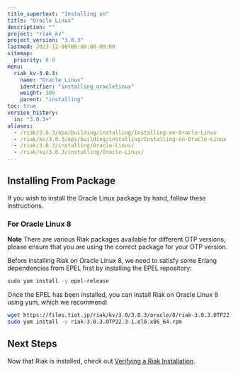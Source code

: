 ```yaml
---
title_supertext: "Installing on"
title: "Oracle Linux"
description: ""
project: "riak_kv"
project_version: "3.0.3"
lastmod: 2023-12-08T00:00:00-00:00
sitemap:
  priority: 0.9
menu:
  riak_kv-3.0.3:
    name: "Oracle Linux"
    identifier: "installing_oraclelinux"
    weight: 306
    parent: "installing"
toc: true
version_history:
  in: "3.0.3+"
aliases:
  - /riak/3.0.3/ops/building/installing/Installing-on-Oracle-Linux
  - /riak/kv/3.0.3/ops/building/installing/Installing-on-Oracle-Linux
  - /riak/3.0.3/installing/Oracle-Linux/
  - /riak/kv/3.0.3/installing/Oracle-Linux/
---
```


[install source index]: {{<baseurl>}}riak/kv/3.0.3/setup/installing/source
[install source erlang]: {{<baseurl>}}riak/kv/3.0.3/setup/installing/source/erlang
[install verify]: {{<baseurl>}}riak/kv/3.0.3/setup/installing/verify

## Installing From Package

If you wish to install the Oracle Linux package by hand, follow these
instructions.

### For Oracle Linux 8

**Note** There are various Riak packages available for different OTP versions, please ensure that you are using the correct package for your OTP version.

Before installing Riak on Oracle Linux 8, we need to satisfy some Erlang dependencies
from EPEL first by installing the EPEL repository:

```bash
sudo yum install -y epel-release
```

Once the EPEL has been installed, you can install Riak on Oracle Linux 8 using yum, which we recommend:

```bash
wget https://files.tiot.jp/riak/kv/3.0/3.0.3/oracle/8/riak-3.0.3.OTP22.3-1.el8.x86_64.rpm
sudo yum install -y riak-3.0.3.OTP22.3-1.el8.x86_64.rpm
```

## Next Steps

Now that Riak is installed, check out [Verifying a Riak Installation][install verify].

